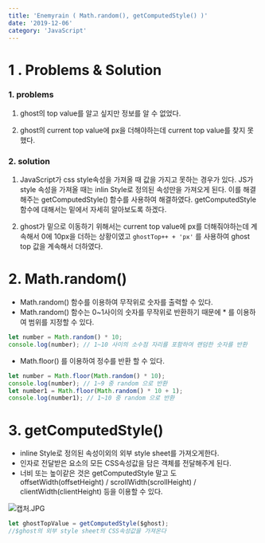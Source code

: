 ```yaml
---
title: 'Enemyrain ( Math.random(), getComputedStyle() )'
date: '2019-12-06'
category: 'JavaScript'
---
```


# 1 . Problems & Solution

### 1. problems

1. ghost의 top value를 알고 싶지만 정보를 알 수 없었다.

2. ghost의 current top value에 px을 더해야하는데 current top value를 찾지 못했다.

### 2. solution

1. JavaScript가 css style속성을 가져올 때 값을 가지고 못하는 경우가 있다. JS가 style 속성을 가져올 때는 inlin Style로 정의된 속성만을 가져오게 된다. 이를 해결해주는 getComputedStyle() 함수를 사용하여 해결하였다. getComputedStyle함수에 대해서는 밑에서 자세히 알아보도록 하겠다.

2. ghost가 밑으로 이동하기 위해서는 current top value에 px를 더해줘야하는데 계속해서 0에 10px을 더하는 상황이였고 `ghostTop++ + 'px'` 를 사용하여 ghost top 값을 계속해서 더하였다.

# 2. Math.random()

- Math.random() 함수를 이용하여 무작위로 숫자를 출력할 수 있다.
- Math.random() 함수는 0~1사이의 숫자를 무작위로 반환하기 때문에 \* 를 이용하여 범위를 지정할 수 있다.

```javascript
let number = Math.random() * 10;
console.log(number); // 1~10 사이의 소수점 자리를 포함하여 랜덤한 숫자를 반환
```

- Math.floor() 를 이용하여 정수를 반환 할 수 있다.

```javascript
let number = Math.floor(Math.random() * 10);
console.log(number); // 1~9 중 random 으로 반환
let number1 = Math.floor(Math.random() * 10 + 1);
console.log(number1); // 1~10 중 random 으로 반환
```

# 3. getComputedStyle()

- inline Style로 정의된 속성이외의 외부 style sheet를 가져오게한다.
- 인자로 전달받은 요소의 모든 CSS속성값을 담은 객체를 전달해주게 된다.
- 너비 또는 높이같은 것은 getComputedStyle 말고 도 offsetWidth(offsetHeight) / scrollWidth(scrollHeight) / clientWidth(clientHeight) 등을 이용할 수 있다.

![캡처.JPG](https://images.velog.io/post-images/jotang/be2cdd00-190a-11ea-9838-d539f766794d/캡처.JPG)

```javascript
let ghostTopValue = getComputedStyle($ghost);
//$ghost의 외부 style sheet의 CSS속성값을 가져온다
```
